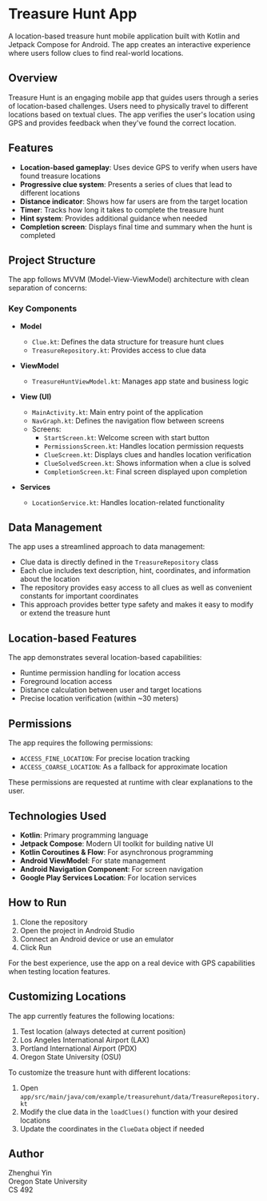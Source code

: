 # Treasure Hunt App

A location-based treasure hunt mobile application built with Kotlin and Jetpack Compose for Android. The app creates an interactive experience where users follow clues to find real-world locations.

## Overview

Treasure Hunt is an engaging mobile app that guides users through a series of location-based challenges. Users need to physically travel to different locations based on textual clues. The app verifies the user's location using GPS and provides feedback when they've found the correct location.

## Features

- **Location-based gameplay**: Uses device GPS to verify when users have found treasure locations
- **Progressive clue system**: Presents a series of clues that lead to different locations
- **Distance indicator**: Shows how far users are from the target location
- **Timer**: Tracks how long it takes to complete the treasure hunt
- **Hint system**: Provides additional guidance when needed
- **Completion screen**: Displays final time and summary when the hunt is completed

## Project Structure

The app follows MVVM (Model-View-ViewModel) architecture with clean separation of concerns:

### Key Components

- **Model**
  - `Clue.kt`: Defines the data structure for treasure hunt clues
  - `TreasureRepository.kt`: Provides access to clue data
  
- **ViewModel**
  - `TreasureHuntViewModel.kt`: Manages app state and business logic
  
- **View (UI)**
  - `MainActivity.kt`: Main entry point of the application
  - `NavGraph.kt`: Defines the navigation flow between screens
  - Screens:
    - `StartScreen.kt`: Welcome screen with start button
    - `PermissionsScreen.kt`: Handles location permission requests
    - `ClueScreen.kt`: Displays clues and handles location verification
    - `ClueSolvedScreen.kt`: Shows information when a clue is solved
    - `CompletionScreen.kt`: Final screen displayed upon completion

- **Services**
  - `LocationService.kt`: Handles location-related functionality

## Data Management

The app uses a streamlined approach to data management:

- Clue data is directly defined in the `TreasureRepository` class
- Each clue includes text description, hint, coordinates, and information about the location
- The repository provides easy access to all clues as well as convenient constants for important coordinates
- This approach provides better type safety and makes it easy to modify or extend the treasure hunt

## Location-based Features

The app demonstrates several location-based capabilities:

- Runtime permission handling for location access
- Foreground location access
- Distance calculation between user and target locations
- Precise location verification (within ~30 meters)

## Permissions

The app requires the following permissions:
- `ACCESS_FINE_LOCATION`: For precise location tracking
- `ACCESS_COARSE_LOCATION`: As a fallback for approximate location

These permissions are requested at runtime with clear explanations to the user.

## Technologies Used

- **Kotlin**: Primary programming language
- **Jetpack Compose**: Modern UI toolkit for building native UI
- **Kotlin Coroutines & Flow**: For asynchronous programming
- **Android ViewModel**: For state management
- **Android Navigation Component**: For screen navigation
- **Google Play Services Location**: For location services

## How to Run

1. Clone the repository
2. Open the project in Android Studio
3. Connect an Android device or use an emulator
4. Click Run

For the best experience, use the app on a real device with GPS capabilities when testing location features.

## Customizing Locations

The app currently features the following locations:
1. Test location (always detected at current position)
2. Los Angeles International Airport (LAX)
3. Portland International Airport (PDX)
4. Oregon State University (OSU)

To customize the treasure hunt with different locations:

1. Open `app/src/main/java/com/example/treasurehunt/data/TreasureRepository.kt`
2. Modify the clue data in the `loadClues()` function with your desired locations
3. Update the coordinates in the `ClueData` object if needed

## Author

Zhenghui Yin  
Oregon State University  
CS 492 
